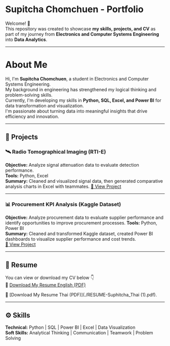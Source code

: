 # Supitcha Chomchuen - Portfolio

Welcome! 👋  
This repository was created to showcase **my skills, projects, and CV** as part of my journey from **Electronics and Computer Systems Engineering** into **Data Analytics**.  

---
 # About Me
Hi, I'm **Supitcha Chomchuen**, a student in Electronics and Computer Systems Engineering.  
My background in engineering has strengthened my logical thinking and problem-solving skills.  
Currently, I'm developing my skills in **Python, SQL, Excel, and Power BI** for data transformation and visualization.  
I'm passionate about turning data into meaningful insights that drive efficiency and innovation.

---

## 💼 Projects

### 🛰️ Radio Tomographical Imaging (RTI-E)
**Objective:** Analyze signal attenuation data to evaluate detection performance.  
**Tools:** Python, Excel  
**Summary:** Cleaned and visualized signal data, then generated comparative analysis charts in Excel with teammates.
[🔗 View Project](https://github.com/Suphitcha03/RTI-E)

---

### 📊 Procurement KPI Analysis (Kaggle Dataset)
**Objective:** Analyze procurement data to evaluate supplier performance and identify opportunities to improve procurement processes. 
**Tools:** Python, Power BI  
**Summary:** Cleaned and transformed Kaggle dataset, created Power BI dashboards to visualize supplier performance and cost trends.  
[🔗 View Project](https://github.com/Suphitcha03/Projects_PP)

---

## 🧾 Resume
You can view or download my CV below 👇  
📄 [Download My Resume English (PDF)](./RESUME-Suphitcha_English.pdf)

📄 [Download My Resume Thai (PDF)](./RESUME-Suphitcha_Thai (1).pdf).

---

## ⚙️ Skills
**Technical:** Python | SQL | Power BI | Excel | Data Visualization  
**Soft Skills:** Analytical Thinking | Communication | Teamwork | Problem Solving  
